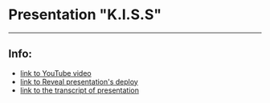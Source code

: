 # Presentation "K.I.S.S"
---

## Info:

- [link to YouTube video](https://www.youtube.com/watch?v=CRc8MS0HuR8&t=354s&ab_channel=IharBerasneu)  
- [link to Reveal presentation's deploy](https://rolling-scopes-school.github.io/gandigap-JS2020Q3/presentation/Presentation.docx)
- [link to the transcript of presentation](https://rolling-scopes-school.github.io/gandigap-JS2020Q3/presentation/)
 